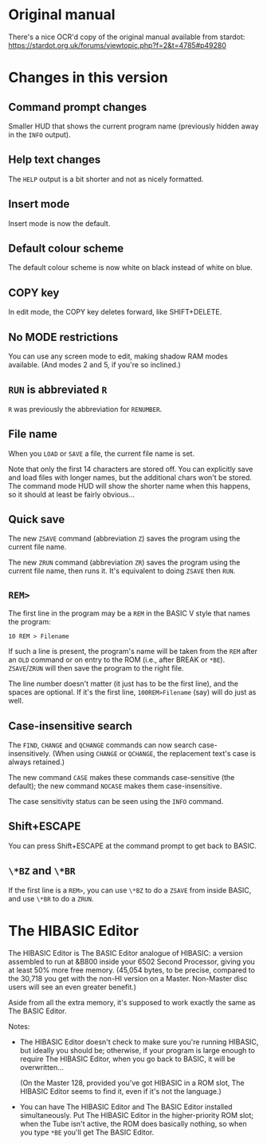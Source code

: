 # Original manual

There's a nice OCR'd copy of the original manual available from stardot: https://stardot.org.uk/forums/viewtopic.php?f=2&t=4785#p49280

# Changes in this version

## Command prompt changes

Smaller HUD that shows the current program name (previously hidden
away in the `INFO` output).

## Help text changes

The `HELP` output is a bit shorter and not as nicely formatted.

## Insert mode

Insert mode is now the default.

## Default colour scheme

The default colour scheme is now white on black instead of white on
blue.

## COPY key

In edit mode, the COPY key deletes forward, like SHIFT+DELETE.

## No MODE restrictions

You can use any screen mode to edit, making shadow RAM modes
available. (And modes 2 and 5, if you're so inclined.)

## `RUN` is abbreviated `R`

`R` was previously the abbreviation for `RENUMBER`.

## File name

When you `LOAD` or `SAVE` a file, the current file name is set.

Note that only the first 14 characters are stored off. You can
explicitly save and load files with longer names, but the additional
chars won't be stored. The command mode HUD will show the shorter name
when this happens, so it should at least be fairly obvious...

## Quick save

The new `ZSAVE` command (abbreviation `Z`) saves the program using the
current file name.

The new `ZRUN` command (abbreviation `ZR`) saves the program using the
current file name, then runs it. It's equivalent to doing `ZSAVE` then
`RUN`.

## `REM>`

The first line in the program may be a `REM` in the BASIC V style that
names the program:

    10 REM > Filename

If such a line is present, the program's name will be taken from the
`REM` after an `OLD` command or on entry to the ROM (i.e., after BREAK
or `*BE`). `ZSAVE`/`ZRUN` will then save the program to the right
file.
     
The line number doesn't matter (it just has to be the first line), and
the spaces are optional. If it's the first line, `100REM>Filename`
(say) will do just as well.

## Case-insensitive search

The `FIND`, `CHANGE` and `QCHANGE` commands can now search
case-insensitively. (When using `CHANGE` or `QCHANGE`, the replacement
text's case is always retained.)

The new command `CASE` makes these commands case-sensitive (the
default); the new command `NOCASE` makes them case-insensitive.

The case sensitivity status can be seen using the `INFO` command.

## Shift+ESCAPE

You can press Shift+ESCAPE at the command prompt to get back to BASIC.

## `\*BZ` and `\*BR`

If the first line is a `REM>`, you can use `\*BZ` to do a `ZSAVE` from
inside BASIC, and use `\*BR` to do a `ZRUN`.

# The HIBASIC Editor

The HIBASIC Editor is The BASIC Editor analogue of HIBASIC: a version
assembled to run at &B800 inside your 6502 Second Processor, giving
you at least 50% more free memory. (45,054 bytes, to be precise,
compared to the 30,718 you get with the non-HI version on a Master.
Non-Master disc users will see an even greater benefit.)

Aside from all the extra memory, it's supposed to work exactly the
same as The BASIC Editor.

Notes:

- The HIBASIC Editor doesn't check to make sure you're running
  HIBASIC, but ideally you should be; otherwise, if your program is
  large enough to require The HIBASIC Editor, when you go back to
  BASIC, it will be overwritten...

  (On the Master 128, provided you've got HIBASIC in a ROM slot, The
  HIBASIC Editor seems to find it, even if it's not the language.)

- You can have The HIBASIC Editor and The BASIC Editor installed
  simultaneously. Put The HIBASIC Editor in the higher-priority ROM
  slot; when the Tube isn't active, the ROM does basically nothing, so
  when you type `*BE` you'll get The BASIC Editor.

